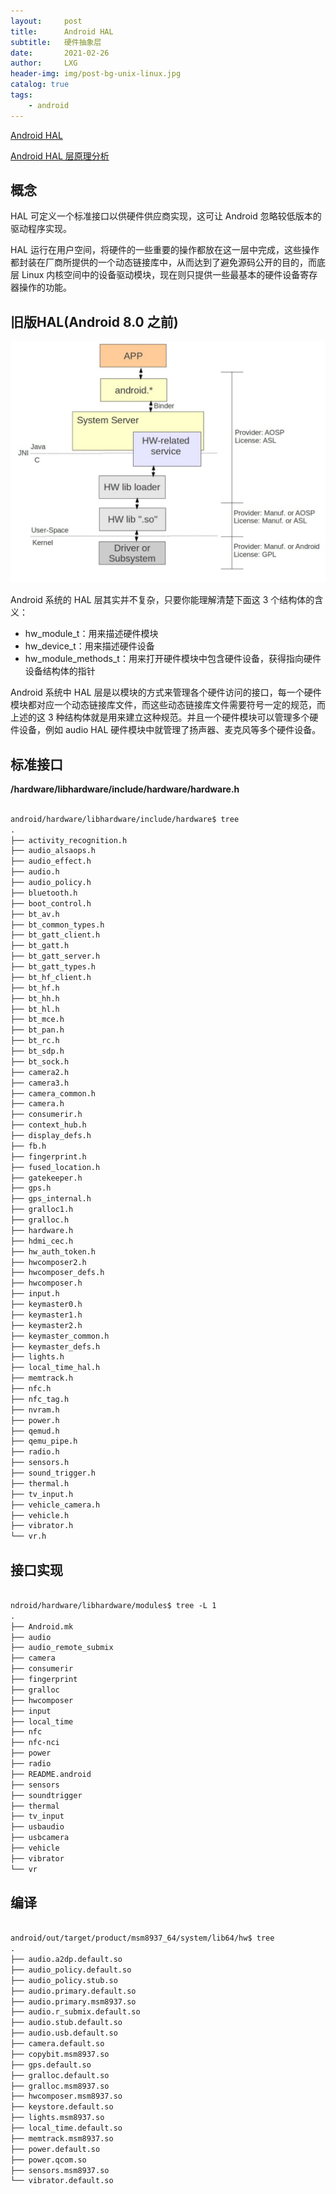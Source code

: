 ```yaml
---
layout:     post
title:      Android HAL
subtitle:   硬件抽象层
date:       2021-02-26
author:     LXG
header-img: img/post-bg-unix-linux.jpg
catalog: true
tags:
    - android
---
```


[Android HAL](https://source.android.google.cn/devices/architecture/hal)

[Android HAL 层原理分析](https://flyflypeng.github.io/android/2017/03/26/Android-HAL%E5%B1%82%E5%8E%9F%E7%90%86%E5%88%86%E6%9E%90.html)

## 概念

HAL 可定义一个标准接口以供硬件供应商实现，这可让 Android 忽略较低版本的驱动程序实现。

HAL 运行在用户空间，将硬件的一些重要的操作都放在这一层中完成，这些操作都封装在厂商所提供的一个动态链接库中，从而达到了避免源码公开的目的，而底层 Linux 内核空间中的设备驱动模块，现在则只提供一些最基本的硬件设备寄存器操作的功能。

## 旧版HAL(Android 8.0 之前)

![android_hal_old](/images/hal/android_hal_old.png)

Android 系统的 HAL 层其实并不复杂，只要你能理解清楚下面这 3 个结构体的含义：

* hw_module_t：用来描述硬件模块
* hw_device_t：用来描述硬件设备
* hw_module_methods_t：用来打开硬件模块中包含硬件设备，获得指向硬件设备结构体的指针

Android 系统中 HAL 层是以模块的方式来管理各个硬件访问的接口，每一个硬件模块都对应一个动态链接库文件，而这些动态链接库文件需要符号一定的规范，而上述的这 3 种结构体就是用来建立这种规范。并且一个硬件模块可以管理多个硬件设备，例如 audio HAL 硬件模块中就管理了扬声器、麦克风等多个硬件设备。

## 标准接口

**/hardware/libhardware/include/hardware/hardware.h**

```txt

android/hardware/libhardware/include/hardware$ tree
.
├── activity_recognition.h
├── audio_alsaops.h
├── audio_effect.h
├── audio.h
├── audio_policy.h
├── bluetooth.h
├── boot_control.h
├── bt_av.h
├── bt_common_types.h
├── bt_gatt_client.h
├── bt_gatt.h
├── bt_gatt_server.h
├── bt_gatt_types.h
├── bt_hf_client.h
├── bt_hf.h
├── bt_hh.h
├── bt_hl.h
├── bt_mce.h
├── bt_pan.h
├── bt_rc.h
├── bt_sdp.h
├── bt_sock.h
├── camera2.h
├── camera3.h
├── camera_common.h
├── camera.h
├── consumerir.h
├── context_hub.h
├── display_defs.h
├── fb.h
├── fingerprint.h
├── fused_location.h
├── gatekeeper.h
├── gps.h
├── gps_internal.h
├── gralloc1.h
├── gralloc.h
├── hardware.h
├── hdmi_cec.h
├── hw_auth_token.h
├── hwcomposer2.h
├── hwcomposer_defs.h
├── hwcomposer.h
├── input.h
├── keymaster0.h
├── keymaster1.h
├── keymaster2.h
├── keymaster_common.h
├── keymaster_defs.h
├── lights.h
├── local_time_hal.h
├── memtrack.h
├── nfc.h
├── nfc_tag.h
├── nvram.h
├── power.h
├── qemud.h
├── qemu_pipe.h
├── radio.h
├── sensors.h
├── sound_trigger.h
├── thermal.h
├── tv_input.h
├── vehicle_camera.h
├── vehicle.h
├── vibrator.h
└── vr.h

```

## 接口实现

```txt

ndroid/hardware/libhardware/modules$ tree -L 1
.
├── Android.mk
├── audio
├── audio_remote_submix
├── camera
├── consumerir
├── fingerprint
├── gralloc
├── hwcomposer
├── input
├── local_time
├── nfc
├── nfc-nci
├── power
├── radio
├── README.android
├── sensors
├── soundtrigger
├── thermal
├── tv_input
├── usbaudio
├── usbcamera
├── vehicle
├── vibrator
└── vr

```

## 编译

```txt

android/out/target/product/msm8937_64/system/lib64/hw$ tree
.
├── audio.a2dp.default.so
├── audio_policy.default.so
├── audio_policy.stub.so
├── audio.primary.default.so
├── audio.primary.msm8937.so
├── audio.r_submix.default.so
├── audio.stub.default.so
├── audio.usb.default.so
├── camera.default.so
├── copybit.msm8937.so
├── gps.default.so
├── gralloc.default.so
├── gralloc.msm8937.so
├── hwcomposer.msm8937.so
├── keystore.default.so
├── lights.msm8937.so
├── local_time.default.so
├── memtrack.msm8937.so
├── power.default.so
├── power.qcom.so
├── sensors.msm8937.so
└── vibrator.default.so

```




